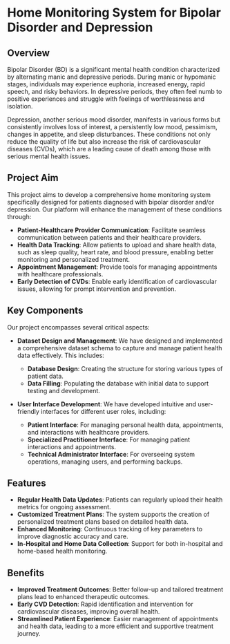 # Home Monitoring System for Bipolar Disorder and Depression

## Overview

Bipolar Disorder (BD) is a significant mental health condition characterized by alternating manic and depressive periods. During manic or hypomanic stages, individuals may experience euphoria, increased energy, rapid speech, and risky behaviors. In depressive periods, they often feel numb to positive experiences and struggle with feelings of worthlessness and isolation.

Depression, another serious mood disorder, manifests in various forms but consistently involves loss of interest, a persistently low mood, pessimism, changes in appetite, and sleep disturbances. These conditions not only reduce the quality of life but also increase the risk of cardiovascular diseases (CVDs), which are a leading cause of death among those with serious mental health issues.

## Project Aim

This project aims to develop a comprehensive home monitoring system specifically designed for patients diagnosed with bipolar disorder and/or depression. Our platform will enhance the management of these conditions through:

- **Patient-Healthcare Provider Communication**: Facilitate seamless communication between patients and their healthcare providers.
- **Health Data Tracking**: Allow patients to upload and share health data, such as sleep quality, heart rate, and blood pressure, enabling better monitoring and personalized treatment.
- **Appointment Management**: Provide tools for managing appointments with healthcare professionals.
- **Early Detection of CVDs**: Enable early identification of cardiovascular issues, allowing for prompt intervention and prevention.

## Key Components

Our project encompasses several critical aspects:

- **Dataset Design and Management**: We have designed and implemented a comprehensive dataset schema to capture and manage patient health data effectively. This includes:
  - **Database Design**: Creating the structure for storing various types of patient data.
  - **Data Filling**: Populating the database with initial data to support testing and development.

- **User Interface Development**: We have developed intuitive and user-friendly interfaces for different user roles, including:
  - **Patient Interface**: For managing personal health data, appointments, and interactions with healthcare providers.
  - **Specialized Practitioner Interface**: For managing patient interactions and appointments.
  - **Technical Administrator Interface**: For overseeing system operations, managing users, and performing backups.

## Features

- **Regular Health Data Updates**: Patients can regularly upload their health metrics for ongoing assessment.
- **Customized Treatment Plans**: The system supports the creation of personalized treatment plans based on detailed health data.
- **Enhanced Monitoring**: Continuous tracking of key parameters to improve diagnostic accuracy and care.
- **In-Hospital and Home Data Collection**: Support for both in-hospital and home-based health monitoring.

## Benefits

- **Improved Treatment Outcomes**: Better follow-up and tailored treatment plans lead to enhanced therapeutic outcomes.
- **Early CVD Detection**: Rapid identification and intervention for cardiovascular diseases, improving overall health.
- **Streamlined Patient Experience**: Easier management of appointments and health data, leading to a more efficient and supportive treatment journey.
